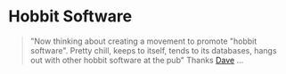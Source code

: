 # Hobbit Software

> "Now thinking about creating a movement to promote "hobbit software". Pretty chill, keeps to itself, tends to its databases, hangs out with other hobbit software at the pub"
  Thanks [Dave](https://hachyderm.io/@danderson/112766460393943288) ...
